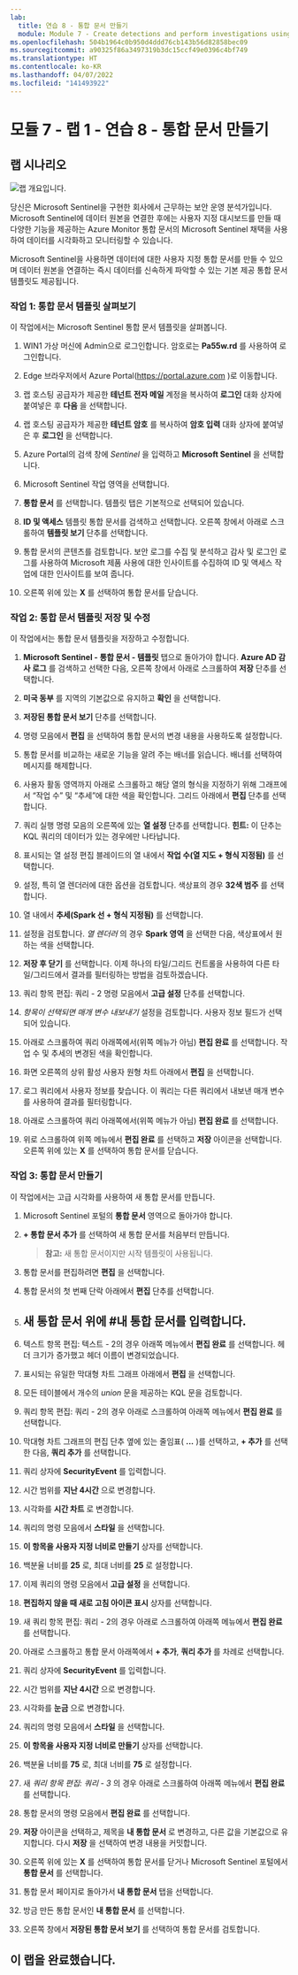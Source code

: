 ```yaml
---
lab:
  title: 연습 8 - 통합 문서 만들기
  module: Module 7 - Create detections and perform investigations using Microsoft Sentinel
ms.openlocfilehash: 504b1964c0b950d4ddd76cb143b56d82858bec09
ms.sourcegitcommit: a90325f86a3497319b3dc15ccf49e0396c4bf749
ms.translationtype: HT
ms.contentlocale: ko-KR
ms.lasthandoff: 04/07/2022
ms.locfileid: "141493922"
---
```

# <a name="module-7---lab-1---exercise-8---create-workbooks"></a>모듈 7 - 랩 1 - 연습 8 - 통합 문서 만들기

## <a name="lab-scenario"></a>랩 시나리오

![랩 개요입니다.](../Media/SC-200-Lab_Diagrams_Mod7_L1_Ex8.png)

당신은 Microsoft Sentinel을 구현한 회사에서 근무하는 보안 운영 분석가입니다. Microsoft Sentinel에 데이터 원본을 연결한 후에는 사용자 지정 대시보드를 만들 때 다양한 기능을 제공하는 Azure Monitor 통합 문서의 Microsoft Sentinel 채택을 사용하여 데이터를 시각화하고 모니터링할 수 있습니다. 

Microsoft Sentinel을 사용하면 데이터에 대한 사용자 지정 통합 문서를 만들 수 있으며 데이터 원본을 연결하는 즉시 데이터를 신속하게 파악할 수 있는 기본 제공 통합 문서 템플릿도 제공됩니다.


### <a name="task-1-explore-workbook-templates"></a>작업 1: 통합 문서 템플릿 살펴보기

이 작업에서는 Microsoft Sentinel 통합 문서 템플릿을 살펴봅니다.

1. WIN1 가상 머신에 Admin으로 로그인합니다. 암호로는 **Pa55w.rd** 를 사용하여 로그인합니다.  

1. Edge 브라우저에서 Azure Portal(https://portal.azure.com )로 이동합니다.

1. 랩 호스팅 공급자가 제공한 **테넌트 전자 메일** 계정을 복사하여 **로그인** 대화 상자에 붙여넣은 후 **다음** 을 선택합니다.

1. 랩 호스팅 공급자가 제공한 **테넌트 암호** 를 복사하여 **암호 입력** 대화 상자에 붙여넣은 후 **로그인** 을 선택합니다.

1. Azure Portal의 검색 창에 *Sentinel* 을 입력하고 **Microsoft Sentinel** 을 선택합니다.

1. Microsoft Sentinel 작업 영역을 선택합니다.

1. **통합 문서** 를 선택합니다. 템플릿 탭은 기본적으로 선택되어 있습니다.

1. **ID 및 액세스** 템플릿 통합 문서를 검색하고 선택합니다. 오른쪽 창에서 아래로 스크롤하여 **템플릿 보기** 단추를 선택합니다.

1. 통합 문서의 콘텐츠를 검토합니다. 보안 로그를 수집 및 분석하고 감사 및 로그인 로그를 사용하여 Microsoft 제품 사용에 대한 인사이트를 수집하여 ID 및 액세스 작업에 대한 인사이트를 보여 줍니다.

1. 오른쪽 위에 있는 **X** 를 선택하여 통합 문서를 닫습니다.


### <a name="task-2-save-and-modify-a-workbook-template"></a>작업 2: 통합 문서 템플릿 저장 및 수정

이 작업에서는 통합 문서 템플릿을 저장하고 수정합니다.

1. **Microsoft Sentinel - 통합 문서 - 템플릿** 탭으로 돌아가야 합니다. **Azure AD 감사 로그** 를 검색하고 선택한 다음, 오른쪽 창에서 아래로 스크롤하여 **저장** 단추를 선택합니다. 

1. **미국 동부** 를 지역의 기본값으로 유지하고 **확인** 을 선택합니다.

1. **저장된 통합 문서 보기** 단추를 선택합니다.

1. 명령 모음에서 **편집** 을 선택하여 통합 문서의 변경 내용을 사용하도록 설정합니다.

1. 통합 문서를 비교하는 새로운 기능을 알려 주는 배너를 읽습니다. 배너를 선택하여 메시지를 해제합니다.

1. 사용자 활동 영역까지 아래로 스크롤하고 해당 열의 형식을 지정하기 위해 그래프에서 “작업 수” 및 “추세”에 대한 색을 확인합니다. 그리드 아래에서 **편집** 단추를 선택합니다.

1. 쿼리 실행 명령 모음의 오른쪽에 있는 **열 설정** 단추를 선택합니다. **힌트:** 이 단추는 KQL 쿼리의 데이터가 있는 경우에만 나타납니다.

1. 표시되는 열 설정 편집 블레이드의 열 내에서 **작업 수(열 지도 + 형식 지정됨)** 를 선택합니다. 

1. 설정, 특히 열 렌더러에 대한 옵션을 검토합니다. 색상표의 경우 **32색 범주** 를 선택합니다.

1. 열 내에서 **추세(Spark 선 + 형식 지정됨)** 를 선택합니다.

1. 설정을 검토합니다. *열 렌더러* 의 경우 **Spark 영역** 을 선택한 다음, 색상표에서 원하는 색을 선택합니다.

1. **저장 후 닫기** 를 선택합니다. 이제 하나의 타일/그리드 컨트롤을 사용하여 다른 타일/그리드에서 결과를 필터링하는 방법을 검토하겠습니다.

1. 쿼리 항목 편집: 쿼리 - 2 명령 모음에서 **고급 설정** 단추를 선택합니다.

1. *항목이 선택되면 매개 변수 내보내기* 설정을 검토합니다. 사용자 정보 필드가 선택되어 있습니다.

1. 아래로 스크롤하여 쿼리 아래쪽에서(위쪽 메뉴가 아님) **편집 완료** 를 선택합니다. 작업 수 및 추세의 변경된 색을 확인합니다. 

1. 화면 오른쪽의 상위 활성 사용자 원형 차트 아래에서 **편집** 을 선택합니다.  

1. 로그 쿼리에서 사용자 정보를 찾습니다.  이 쿼리는 다른 쿼리에서 내보낸 매개 변수를 사용하여 결과를 필터링합니다.

1. 아래로 스크롤하여 쿼리 아래쪽에서(위쪽 메뉴가 아님) **편집 완료** 를 선택합니다.

1. 위로 스크롤하여 위쪽 메뉴에서 **편집 완료** 를 선택하고 **저장** 아이콘을 선택합니다. 오른쪽 위에 있는 **X** 를 선택하여 통합 문서를 닫습니다.


### <a name="task-3-create-a-workbook"></a>작업 3: 통합 문서 만들기

이 작업에서는 고급 시각화를 사용하여 새 통합 문서를 만듭니다.

1. Microsoft Sentinel 포털의 **통합 문서** 영역으로 돌아가야 합니다.

1. **+ 통합 문서 추가** 를 선택하여 새 통합 문서를 처음부터 만듭니다. 

    >**참고:** 새 통합 문서이지만 시작 템플릿이 사용됩니다.

1. 통합 문서를 편집하려면 **편집** 을 선택합니다.

1. 통합 문서의 첫 번째 단락 아래에서 **편집** 단추를 선택합니다. 

1. ## 새 통합 문서 위에 #내 통합 문서를 입력합니다. 

1. 텍스트 항목 편집: 텍스트 - 2의 경우 아래쪽 메뉴에서 **편집 완료** 를 선택합니다. 헤더 크기가 증가했고 헤더 이름이 변경되었습니다.

1. 표시되는 유일한 막대형 차트 그래프 아래에서 **편집** 을 선택합니다.

1. 모든 테이블에서 개수의 *union* 문을 제공하는 KQL 문을 검토합니다.

1. 쿼리 항목 편집: 쿼리 - 2의 경우 아래로 스크롤하여 아래쪽 메뉴에서 **편집 완료** 를 선택합니다.

1. 막대형 차트 그래프의 편집 단추 옆에 있는 줄임표( **...** )를 선택하고, **+ 추가** 를 선택한 다음, **쿼리 추가** 를 선택합니다.

1. 쿼리 상자에 **SecurityEvent** 를 입력합니다.

1. 시간 범위를 **지난 4시간** 으로 변경합니다.

1. 시각화를 **시간 차트** 로 변경합니다.

1. 쿼리의 명령 모음에서 **스타일** 을 선택합니다.

1. **이 항목을 사용자 지정 너비로 만들기** 상자를 선택합니다.

1. 백분율 너비를 **25** 로, 최대 너비를 **25** 로 설정합니다. 

1. 이제 쿼리의 명령 모음에서 **고급 설정** 을 선택합니다.

1. **편집하지 않을 때 새로 고침 아이콘 표시** 상자를 선택합니다. 

1. 새 쿼리 항목 편집: 쿼리 - 2의 경우 아래로 스크롤하여 아래쪽 메뉴에서 **편집 완료** 를 선택합니다.

1. 아래로 스크롤하고 통합 문서 아래쪽에서 **+ 추가**, **쿼리 추가** 를 차례로 선택합니다.

1. 쿼리 상자에 **SecurityEvent** 를 입력합니다.

1. 시간 범위를 **지난 4시간** 으로 변경합니다.

1. 시각화를 **눈금** 으로 변경합니다.

1. 쿼리의 명령 모음에서 **스타일** 을 선택합니다.

1. **이 항목을 사용자 지정 너비로 만들기** 상자를 선택합니다.

1. 백분율 너비를 **75** 로, 최대 너비를 **75** 로 설정합니다. 

1. 새 *쿼리 항목 편집: 쿼리 - 3* 의 경우 아래로 스크롤하여 아래쪽 메뉴에서 **편집 완료** 를 선택합니다.

1. 통합 문서의 명령 모음에서 **편집 완료** 를 선택합니다.

1. **저장** 아이콘을 선택하고, 제목을 **내 통합 문서** 로 변경하고, 다른 값을 기본값으로 유지합니다. 다시 **저장** 을 선택하여 변경 내용을 커밋합니다. 

1. 오른쪽 위에 있는 **X** 를 선택하여 통합 문서를 닫거나 Microsoft Sentinel 포털에서 **통합 문서** 를 선택합니다.

1. 통합 문서 페이지로 돌아가서 **내 통합 문서** 탭을 선택합니다.

1. 방금 만든 통합 문서인 **내 통합 문서** 를 선택합니다.

1. 오른쪽 창에서 **저장된 통합 문서 보기** 를 선택하여 통합 문서를 검토합니다.

## <a name="you-have-completed-the-lab"></a>이 랩을 완료했습니다.
